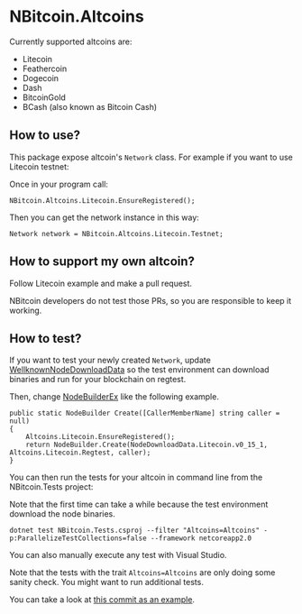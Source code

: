 # NBitcoin.Altcoins

Currently supported altcoins are:

* Litecoin
* Feathercoin
* Dogecoin
* Dash
* BitcoinGold
* BCash (also known as Bitcoin Cash)

## How to use?

This package expose altcoin's `Network` class.
For example if you want to use Litecoin testnet:

Once in your program call:

```
NBitcoin.Altcoins.Litecoin.EnsureRegistered();
```

Then you can get the network instance in this way:

```
Network network = NBitcoin.Altcoins.Litecoin.Testnet;
```

## How to support my own altcoin?

Follow Litecoin example and make a pull request.

NBitcoin developers do not test those PRs, so you are responsible to keep it working.

## How to test?

If you want to test your newly created `Network`, update [WellknownNodeDownloadData](../NBitcoin.Tests/WellknownNodeDownloadData.cs) so the test environment can download binaries and run for your blockchain on regtest.

Then, change [NodeBuilderEx](../NBitcoin.Tests/NodeBuilderEx.cs) like the following example.

```
public static NodeBuilder Create([CallerMemberName] string caller = null)
{
	Altcoins.Litecoin.EnsureRegistered();
	return NodeBuilder.Create(NodeDownloadData.Litecoin.v0_15_1, Altcoins.Litecoin.Regtest, caller);
}
```

You can then run the tests for your altcoin in command line from the NBitcoin.Tests project:

Note that the first time can take a while because the test environment download the node binaries.

```
dotnet test NBitcoin.Tests.csproj --filter "Altcoins=Altcoins" -p:ParallelizeTestCollections=false --framework netcoreapp2.0
```

You can also manually execute any test with Visual Studio.

Note that the tests with the trait `Altcoins=Altcoins` are only doing some sanity check. You might want to run additional tests.

You can take a look at [this commit as an example](https://github.com/MetacoSA/NBitcoin/commit/e075d1549ddd356f112cb3322c240490382c757e).